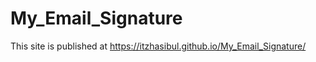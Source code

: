 # My_Email_Signature


















This site is published at https://itzhasibul.github.io/My_Email_Signature/
